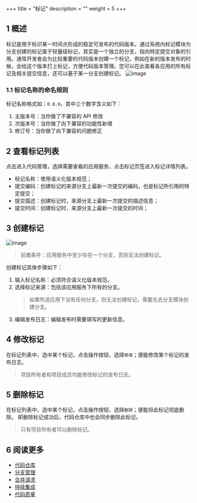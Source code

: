 +++
title = "标记"
description = ""
weight = 5
+++

## 1 概述
标记是用于标识某一时间点形成的稳定可发布的代码版本。通过系统内标记模块为分支创建的标记属于轻量级标记，其实是一个独立的分支，指向特定提交对象的引用。通常开发者会为比较重要的代码版本创建一个标记，例如在新的版本发布的时候，会给这个版本打上标记，方便代码版本管理。您可以在此查看各应用的所有标记及相关提交信息，还可以基于某一分支创建标记。
![image](/docs/user-guide/development/code-manage/image/code-management-08.png)

### 1.1 标记名称的命名规则
标记名称格式如：`0.8.0`，其中三个数字含义如下：

1. 主版本号：当你做了不兼容的 API 修改
2. 次版本号：当你做了向下兼容的功能性新增
3. 修订号：当你做了向下兼容的问题修正

## 2 查看标记列表
点击进入代码管理，选择需要查看的应用服务，点击标记页签进入标记详情列表。

* 标记名称：使用语义化版本规范；
* 提交编码：创建标记的来源分支上最新一次提交的编码，也是标记所引用的特定提交；
* 提交描述：创建标记时，来源分支上最新一次提交的描述信息；
* 提交时间：创建标记时，来源分支上最新一次提交的时间；


## 3 创建标记

![image](/docs/user-guide/development/code-manage/image/code-management-09.png)

>前置条件：应用服务中至少存在一个分支，否则无法创建标记。  

创建标记具体步骤如下：
1. 输入标记名称：必须符合语义化版本规范。
2. 选择标记来源：包括该应用服务下所有的分支。   
   > 如果所选应用下没有任何分支，则无法创建标记，需要先去分支模块创建分支。
3. 编辑发布日志：编辑发布时需要填写的更新信息。

   


## 4 修改标记
在标记列表中，选中某个标记，点击操作按钮，选择`修改`；便能修改某个标记的发布日志。
> 项目所有者和项目成员均能修改标记的发布日志。


## 5 删除标记  
在标记列表中，选中某个标记，点击操作按钮，选择`删除`；便能将此标记彻底删除。
即删除标记成功后，代码仓库中也会同步删除此标记。

> 只有项目所有者可以删除标记。

## 6 阅读更多
* [代码仓库](../../code-manage/repository)
* [分支管理](../manage-branch)
* [合并请求](../merge-request)
* [持续集成](../integration)
* [代码质量](../code-quality)
